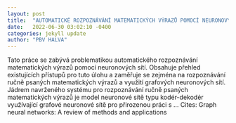 ```yaml
---
layout: post
title:  "AUTOMATICKÉ ROZPOZNÁVÁNÍ MATEMATICKÝCH VÝRAZŮ POMOCÍ NEURONOVÝCH SÍTÍ"
date:   2022-06-30 03:02:10 -0400
categories: jekyll update
author: "PBV HALVA"
---
```

Tato práce se zabývá problematikou automatického rozpoznávání matematických výrazů pomocí neuronových sítí. Obsahuje přehled existujících přístupů pro tuto úlohu a zaměřuje se zejména na rozpoznávání ručně psaných matematických výrazů a využití grafových neuronových sítí. Jádrem navrženého systému pro rozpoznávání ručně psaných matematických výrazů je model neuronové sítě typu kodér-dekodér využívající grafové neuronové sítě pro přirozenou práci s …
Cites: ‪Graph neural networks: A review of methods and applications‬  